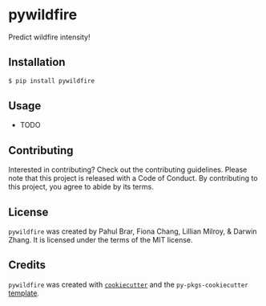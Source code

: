 # pywildfire

Predict wildfire intensity!

## Installation

```bash
$ pip install pywildfire
```

## Usage

- TODO

## Contributing

Interested in contributing? Check out the contributing guidelines. Please note that this project is released with a Code of Conduct. By contributing to this project, you agree to abide by its terms.

## License

`pywildfire` was created by Pahul Brar, Fiona Chang, Lillian Milroy, & Darwin Zhang. It is licensed under the terms of the MIT license.

## Credits

`pywildfire` was created with [`cookiecutter`](https://cookiecutter.readthedocs.io/en/latest/) and the `py-pkgs-cookiecutter` [template](https://github.com/py-pkgs/py-pkgs-cookiecutter).
